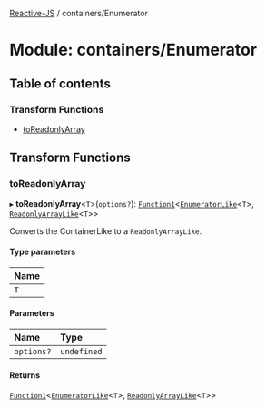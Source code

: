 [Reactive-JS](../README.md) / containers/Enumerator

# Module: containers/Enumerator

## Table of contents

### Transform Functions

- [toReadonlyArray](containers_Enumerator.md#toreadonlyarray)

## Transform Functions

### toReadonlyArray

▸ **toReadonlyArray**<`T`\>(`options?`): [`Function1`](functions.md#function1)<[`EnumeratorLike`](../interfaces/containers.EnumeratorLike.md)<`T`\>, [`ReadonlyArrayLike`](../interfaces/containers.ReadonlyArrayLike.md)<`T`\>\>

Converts the ContainerLike to a `ReadonlyArrayLike`.

#### Type parameters

| Name |
| :------ |
| `T` |

#### Parameters

| Name | Type |
| :------ | :------ |
| `options?` | `undefined` |

#### Returns

[`Function1`](functions.md#function1)<[`EnumeratorLike`](../interfaces/containers.EnumeratorLike.md)<`T`\>, [`ReadonlyArrayLike`](../interfaces/containers.ReadonlyArrayLike.md)<`T`\>\>
